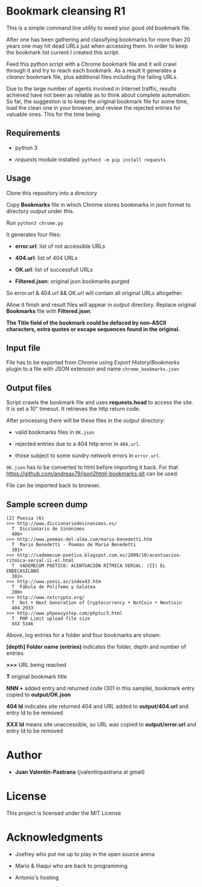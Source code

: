 # Bookmark cleansing R1
This is a simple command line utility to weed your good old bookmark file.

After one has been gathering and classifying bookmarks for more than 20 years one may hit dead URLs just when accessing them. In order to keep the bookmark list current I created this script.

Feed this python script with a Chrome bookmark file and it will crawl through it and try to reach each bookmark. As a result it generates a *cleaner* bookmark file, plus additional files including the failing URLs.

Due to the large number of agents involved in Internet traffic, results achieved have not been as reliable as to think about complete automation. So far, the suggestion is to keep the original bookmark file for some time, load the clean one in your browser, and review the rejected entries for valuable ones. This for the time being.

## Requirements

* python 3

* *requests* module installed: `python3 -m pip install requests`

## Usage

Clone this repository into a directory

Copy **Bookmarks** file in which Chrome stores bookmarks in json format to directory _output_ under this.

Run `python3 chrome.py`

It generates four files:

* **error.url**: list of not accessible URLs

* **404.url**: list of 404 URLs

* **OK.url**: list of successfull URLs

* **Filtered.json**: original json bookmarks purged

So error.url & 404.url && OK.url will contain all original URLs altogether.

Allow it finish and result files will appear in _output_ directory. Replace original **Bookmarks** file with **Filtered.json**.

**The Title field of the bookmark could be defaced by non-ASCII characters, extra quotes or escape sequences found in the original.**

## Input file
File has to be exported from Chrome using _Export History/Bookmarks_ plugin to a file with JSON extension and name `chrome_bookmarks.json`

## Output files
Script crawls the bookmark file and uses **requests.head** to access the site. It is set a 10" timeout. It retrieves the http return code.

After processing there will be these files in the _output_ directory:

* valid bookmarks files in `OK.json`

* rejected entries due to a 404 http error in `404.url`.

* those subject to some sundry network errors in `error.url`.

`OK.json` has to be converted to html before importing it back. For that https://github.com/andreax79/json2html-bookmarks.git can be used.

File can be imported back to browser.

## Sample screen dump

```
[2] Poesia (6)
>>> http://www.diccionariodesinonimos.es/
  T  Diccionario de Sinónimos
  406+
>>> http://www.poemas-del-alma.com/mario-benedetti.htm
  T  Mario Benedetti - Poemas de Mario Benedetti
  301+
>>> http://vademecum-poetico.blogspot.com.es/2009/10/acentuacion-ritmica-versal-ii-el.html
  T  VADEMECUM POETICO: ACENTUACIÓN RÍTMICA VERSAL: (II) EL ENDECASÍLABO
  302+
>>> http://www.poesi.as/index43.htm
  T  Fábula de Polifemo y Galatea
  200+
>>> http://www.nxtcrypto.org/
  T  Nxt • Next Generation of Cryptocurrency • NxtCoin • Nextcoin
  404 2933
>>> http://www.phpeasystep.com/phptu/3.html
  T  PHP Limit upload file size
  XXX 5346
```

Above, log entries for a folder and four bookmarks are shown:

**[depth] Folder name (entries)**  indicates the folder, depth and number of entries

**>>>** URL being reached

**T** original bookmark title

**NNN +** added entry and returned code (301 in this sample), bookmark entry copied to __output/OK.json__

**404 Id** indicates site returned 404 and URL added to __output/404.url__ and entry Id to be removed

**XXX Id** means site unaccessible, so URL was copied to __output/error.url__ and entry Id to be removed

# Author

* **Juan Valentín-Pastrana** (jvalentinpastrana at gmail)

# License

This project is licensed under the MIT License 

# Acknowledgments

* Joefrey who put me up to play in the open source arena

* Mario & Iñaqui who are back to programming

* Antonio's hosting


